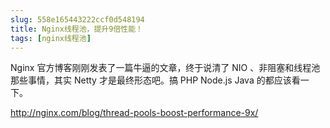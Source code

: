 ```yaml
---
slug: 558e165443222ccf0d548194
title: Nginx线程池，提升9倍性能！
tags: [nginx线程池]
---
```


Nginx 官方博客刚刚发表了一篇牛逼的文章，终于说清了 NIO 、非阻塞和线程池那些事情，其实 Netty 才是最终形态吧。搞 PHP Node.js Java 的都应该看一下。

http://nginx.com/blog/thread-pools-boost-performance-9x/
